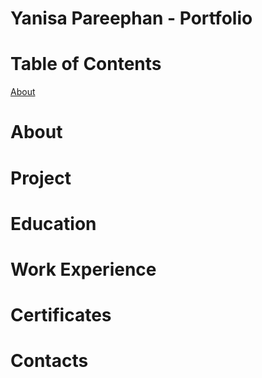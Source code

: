 # Yanisa Pareephan - Portfolio

# Table of Contents
[About](#About)
# About

# Project

# Education

# Work Experience

# Certificates

# Contacts
